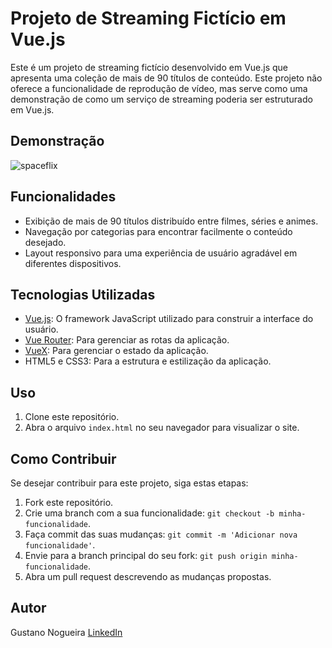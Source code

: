# Projeto de Streaming Fictício em Vue.js

Este é um projeto de streaming fictício desenvolvido em Vue.js que apresenta uma coleção de mais de 90 títulos de conteúdo. Este projeto não oferece a funcionalidade de reprodução de vídeo, mas serve como uma demonstração de como um serviço de streaming poderia ser estruturado em Vue.js.

## Demonstração

![spaceflix](https://github.com/Guu0803/Guu0803.github.io/assets/110205737/764a7626-6e36-4e42-9888-b06653d5db82)


## Funcionalidades

- Exibição de mais de 90 títulos distribuído entre filmes, séries e animes.
- Navegação por categorias para encontrar facilmente o conteúdo desejado.
- Layout responsivo para uma experiência de usuário agradável em diferentes dispositivos.

## Tecnologias Utilizadas

- [Vue.js](https://vuejs.org/): O framework JavaScript utilizado para construir a interface do usuário.
- [Vue Router](https://router.vuejs.org/): Para gerenciar as rotas da aplicação.
- [VueX](https://vuex.vuejs.org/): Para gerenciar o estado da aplicação.
- HTML5 e CSS3: Para a estrutura e estilização da aplicação.


## Uso

1. Clone este repositório.
2. Abra o arquivo `index.html` no seu navegador para visualizar o site.

## Como Contribuir

Se desejar contribuir para este projeto, siga estas etapas:

1. Fork este repositório.
2. Crie uma branch com a sua funcionalidade: `git checkout -b minha-funcionalidade`.
3. Faça commit das suas mudanças: `git commit -m 'Adicionar nova funcionalidade'`.
4. Envie para a branch principal do seu fork: `git push origin minha-funcionalidade`.
5. Abra um pull request descrevendo as mudanças propostas.


## Autor

Gustano Nogueira
[LinkedIn](https://www.linkedin.com/in/gustavo-henrique-nogueira-deranzani-bicudo-11659a221/)



